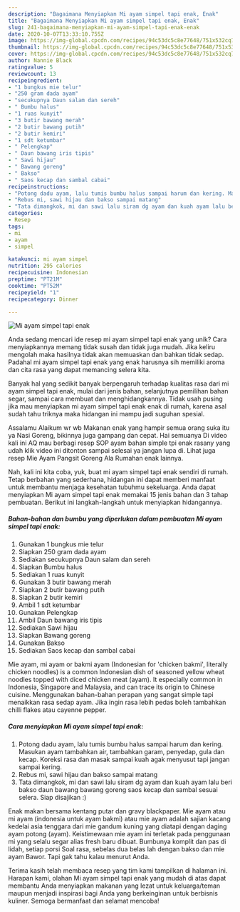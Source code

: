 ```yaml
---
description: "Bagaimana Menyiapkan Mi ayam simpel tapi enak, Enak"
title: "Bagaimana Menyiapkan Mi ayam simpel tapi enak, Enak"
slug: 241-bagaimana-menyiapkan-mi-ayam-simpel-tapi-enak-enak
date: 2020-10-07T13:33:10.755Z
image: https://img-global.cpcdn.com/recipes/94c53dc5c8e77648/751x532cq70/mi-ayam-simpel-tapi-enak-foto-resep-utama.jpg
thumbnail: https://img-global.cpcdn.com/recipes/94c53dc5c8e77648/751x532cq70/mi-ayam-simpel-tapi-enak-foto-resep-utama.jpg
cover: https://img-global.cpcdn.com/recipes/94c53dc5c8e77648/751x532cq70/mi-ayam-simpel-tapi-enak-foto-resep-utama.jpg
author: Nannie Black
ratingvalue: 5
reviewcount: 13
recipeingredient:
- "1 bungkus mie telur"
- "250 gram dada ayam"
- "secukupnya Daun salam dan sereh"
- " Bumbu halus"
- "1 ruas kunyit"
- "3 butir bawang merah"
- "2 butir bawang putih"
- "2 butir kemiri"
- "1 sdt ketumbar"
- " Pelengkap"
- " Daun bawang iris tipis"
- " Sawi hijau"
- " Bawang goreng"
- " Bakso"
- " Saos kecap dan sambal cabai"
recipeinstructions:
- "Potong dadu ayam, lalu tumis bumbu halus sampai harum dan kering. Masukan ayam tambahkan air, tambahkan garam, penyedap, gula dan kecap. Koreksi rasa dan masak sampai kuah agak menyusut tapi jangan sampai kering."
- "Rebus mi, sawi hijau dan bakso sampai matang"
- "Tata dimangkok, mi dan sawi lalu siram dg ayam dan kuah ayam lalu beri bakso daun bawang bawang goreng saos kecap dan sambal sesuai selera. Siap disajikan :)"
categories:
- Resep
tags:
- mi
- ayam
- simpel

katakunci: mi ayam simpel 
nutrition: 295 calories
recipecuisine: Indonesian
preptime: "PT21M"
cooktime: "PT52M"
recipeyield: "1"
recipecategory: Dinner

---
```



![Mi ayam simpel tapi enak](https://img-global.cpcdn.com/recipes/94c53dc5c8e77648/751x532cq70/mi-ayam-simpel-tapi-enak-foto-resep-utama.jpg)

Anda sedang mencari ide resep mi ayam simpel tapi enak yang unik? Cara menyiapkannya memang tidak susah dan tidak juga mudah. Jika keliru mengolah maka hasilnya tidak akan memuaskan dan bahkan tidak sedap. Padahal mi ayam simpel tapi enak yang enak harusnya sih memiliki aroma dan cita rasa yang dapat memancing selera kita.

Banyak hal yang sedikit banyak berpengaruh terhadap kualitas rasa dari mi ayam simpel tapi enak, mulai dari jenis bahan, selanjutnya pemilihan bahan segar, sampai cara membuat dan menghidangkannya. Tidak usah pusing jika mau menyiapkan mi ayam simpel tapi enak enak di rumah, karena asal sudah tahu triknya maka hidangan ini mampu jadi suguhan spesial.

Assalamu Alaikum wr wb Makanan enak yang hampir semua orang suka itu ya Nasi Goreng, bikinnya juga gampang dan cepat. Hai semuanya Di video kali ini AQ mau berbagi resep SOP ayam bahan simple tpi enak rasany yang udah klik video ini ditonton sampai selesai ya jangan lupa di. Lihat juga resep Mie Ayam Pangsit Goreng Ala Rumahan enak lainnya.


Nah, kali ini kita coba, yuk, buat mi ayam simpel tapi enak sendiri di rumah. Tetap berbahan yang sederhana, hidangan ini dapat memberi manfaat untuk membantu menjaga kesehatan tubuhmu sekeluarga. Anda dapat menyiapkan Mi ayam simpel tapi enak memakai 15 jenis bahan dan 3 tahap pembuatan. Berikut ini langkah-langkah untuk menyiapkan hidangannya.

<!--inarticleads1-->

##### Bahan-bahan dan bumbu yang diperlukan dalam pembuatan Mi ayam simpel tapi enak:

1. Gunakan 1 bungkus mie telur
1. Siapkan 250 gram dada ayam
1. Sediakan secukupnya Daun salam dan sereh
1. Siapkan  Bumbu halus
1. Sediakan 1 ruas kunyit
1. Gunakan 3 butir bawang merah
1. Siapkan 2 butir bawang putih
1. Siapkan 2 butir kemiri
1. Ambil 1 sdt ketumbar
1. Gunakan  Pelengkap
1. Ambil  Daun bawang iris tipis
1. Sediakan  Sawi hijau
1. Siapkan  Bawang goreng
1. Gunakan  Bakso
1. Sediakan  Saos kecap dan sambal cabai


Mie ayam, mi ayam or bakmi ayam (Indonesian for &#39;chicken bakmi&#39;, literally chicken noodles) is a common Indonesian dish of seasoned yellow wheat noodles topped with diced chicken meat (ayam). It especially common in Indonesia, Singapore and Malaysia, and can trace its origin to Chinese cuisine. Menggunakan bahan-bahan perapan yang sangat simple tapi menaikkan rasa sedap ayam. Jika ingin rasa lebih pedas boleh tambahkan chilli flakes atau cayenne pepper. 

<!--inarticleads2-->

##### Cara menyiapkan Mi ayam simpel tapi enak:

1. Potong dadu ayam, lalu tumis bumbu halus sampai harum dan kering. Masukan ayam tambahkan air, tambahkan garam, penyedap, gula dan kecap. Koreksi rasa dan masak sampai kuah agak menyusut tapi jangan sampai kering.
1. Rebus mi, sawi hijau dan bakso sampai matang
1. Tata dimangkok, mi dan sawi lalu siram dg ayam dan kuah ayam lalu beri bakso daun bawang bawang goreng saos kecap dan sambal sesuai selera. Siap disajikan :)


Enak makan bersama kentang putar dan gravy blackpaper. Mie ayam atau mi ayam (indonesia untuk ayam bakmi) atau mie ayam adalah sajian kacang kedelai asia tenggara dari mie gandum kuning yang diatapi dengan daging ayam potong (ayam). Keistimewaan mie ayam ini terletak pada penggunaan mi yang selalu segar alias fresh baru dibuat. Bumbunya komplit dan pas di lidah, setiap porsi Soal rasa, sebelas dua belas lah dengan bakso dan mie ayam Bawor. Tapi gak tahu kalau menurut Anda. 

Terima kasih telah membaca resep yang tim kami tampilkan di halaman ini. Harapan kami, olahan Mi ayam simpel tapi enak yang mudah di atas dapat membantu Anda menyiapkan makanan yang lezat untuk keluarga/teman maupun menjadi inspirasi bagi Anda yang berkeinginan untuk berbisnis kuliner. Semoga bermanfaat dan selamat mencoba!
